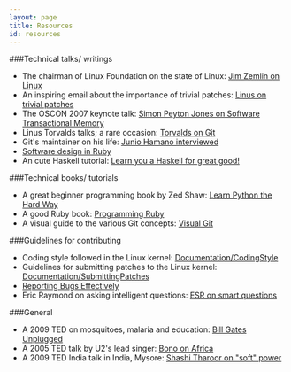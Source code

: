 ```yaml
---
layout: page
title: Resources
id: resources
---
```


###Technical talks/ writings
* The chairman of Linux Foundation on the state of Linux: [Jim Zemlin on Linux](http://video.linux.com/video/1964)
* An inspiring email about the importance of trivial patches: [Linus on trivial patches](https://lkml.org/lkml/2004/12/20/255)
* The OSCON 2007 keynote talk: [Simon Peyton Jones on Software Transactional Memory](blip.tv/oreilly-open-source-convention/oscon-2007-simon-peyton-jones-322473)
* Linus Torvalds talks; a rare occasion: [Torvalds on Git](http://www.youtube.com/watch?v=4XpnKHJAok8)
* Git's maintainer on his life: [Junio Hamano interviewed](http://www.youtube.com/watch?v=qs_xS1Y6nGc)
* [Software design in Ruby](http://vimeo.com/26330100)
* An cute Haskell tutorial: [Learn you a Haskell for great good!](http://learnyouahaskell.com/)

###Technical books/ tutorials
* A great beginner programming book by Zed Shaw: [Learn Python the Hard Way](http://learnpythonthehardway.org/book/)
* A good Ruby book: [Programming Ruby](http://www.rubycentral.com/pickaxe/)
* A visual guide to the various Git concepts: [Visual Git](http://marklodato.github.com/visual-git-guide/index-en.html)

###Guidelines for contributing
* Coding style followed in the Linux kernel: [Documentation/CodingStyle](http://git.kernel.org/?p=linux/kernel/git/torvalds/linux.git;a=blob_plain;f=Documentation/CodingStyle)
* Guidelines for submitting patches to the Linux kernel: [Documentation/SubmittingPatches](http://git.kernel.org/?p=linux/kernel/git/torvalds/linux.git;a=blob_plain;f=Documentation/SubmittingPatches)
* [Reporting Bugs Effectively](http://www.chiark.greenend.org.uk/~sgtatham/bugs.html)
* Eric Raymond on asking intelligent questions: [ESR on smart questions](http://catb.org/~esr/faqs/smart-questions.html)

###General
* A 2009 TED on mosquitoes, malaria and education: [Bill Gates Unplugged](http://www.ted.com/talks/bill_gates_unplugged.html)
* A 2005 TED talk by U2's lead singer: [Bono on Africa](http://www.ted.com/talks/lang/eng/bono_s_call_to_action_for_africa.html)
* A 2009 TED India talk in India, Mysore: [Shashi Tharoor on "soft" power](http://www.ted.com/talks/lang/eng/shashi_tharoor.html)
